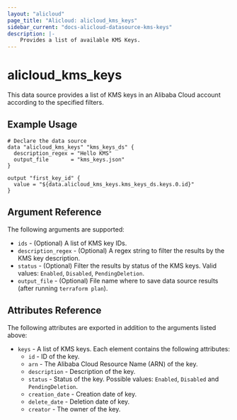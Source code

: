 ```yaml
---
layout: "alicloud"
page_title: "Alicloud: alicloud_kms_keys"
sidebar_current: "docs-alicloud-datasource-kms-keys"
description: |-
    Provides a list of available KMS Keys.
---
```


# alicloud\_kms\_keys

This data source provides a list of KMS keys in an Alibaba Cloud account according to the specified filters.

## Example Usage

```
# Declare the data source
data "alicloud_kms_keys" "kms_keys_ds" {
  description_regex = "Hello KMS"
  output_file       = "kms_keys.json"
}

output "first_key_id" {
  value = "${data.alicloud_kms_keys.kms_keys_ds.keys.0.id}"
}
```

## Argument Reference

The following arguments are supported:

* `ids` - (Optional) A list of KMS key IDs.
* `description_regex` - (Optional) A regex string to filter the results by the KMS key description.
* `status` - (Optional) Filter the results by status of the KMS keys. Valid values: `Enabled`, `Disabled`, `PendingDeletion`.
* `output_file` - (Optional) File name where to save data source results (after running `terraform plan`).

## Attributes Reference

The following attributes are exported in addition to the arguments listed above:

* `keys` - A list of KMS keys. Each element contains the following attributes:
  * `id` - ID of the key.
  * `arn` - The Alibaba Cloud Resource Name (ARN) of the key.
  * `description` - Description of the key.
  * `status` - Status of the key. Possible values: `Enabled`, `Disabled` and `PendingDeletion`.
  * `creation_date` - Creation date of key.
  * `delete_date` - Deletion date of key.
  * `creator` - The owner of the key.